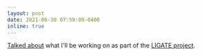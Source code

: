 ```yaml
---
layout: post
date: 2021-06-30 07:59:00-0400
inline: true
---
```


[Talked about](https://anchor.fm/chelonia/episodes/Interview-series-of-LIGATE-project-with-Janani-Durairaj-e14vl4h) what I'll be working on as part of the [LIGATE project](https://www.ligateproject.eu/).